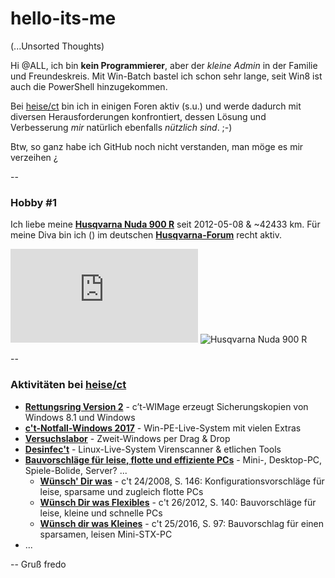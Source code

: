 # hello-its-me
(...Unsorted Thoughts)

Hi @ALL,
ich bin **kein Programmierer**, aber der *kleine Admin* in der Familie und Freundeskreis.
Mit Win-Batch bastel ich schon sehr lange, seit Win8 ist auch die PowerShell hinzugekommen.

Bei [heise/ct](https://www.heise.de/ct/) bin ich in einigen Foren aktiv (s.u.)
und werde dadurch mit diversen Herausforderungen konfrontiert, dessen Lösung und Verbesserung _mir_ natürlich ebenfalls _nützlich sind_. ;-)

Btw, so ganz habe ich GitHub noch nicht verstanden, man möge es mir verzeihen ¿

--

### Hobby #1
Ich liebe meine **[Husqvarna Nuda 900 R](http://www.husqvarna-motorrad.de/index.php?id=726&no_cache=1&modelId=101)** seit 2012-05-08 & ~42433 km. Für meine Diva bin ich () im deutschen **[Husqvarna-Forum](http://www.husqvarna-forum.de/viewforum.php?f=27&sid=b0bacba08a9a396434daa459db5f78b2)** recht aktiv.

![F0117375/fredo](http://www.husqvarna-forum.de/download/file.php?avatar=11158_1458916463.gif "F0117375/fredo@Husqvarna-Forum")
![Husqvarna Nuda 900 R](http://www.husqvarna-motorrad.de/uploads/tx_userzupinhusqvarnamodels/nuda900r_02.jpg "Husqvarna Nuda 900 R")

--

### Aktivitäten bei [heise/ct](https://www.heise.de/ct/)
* **[Rettungsring Version 2](http://heise.de/-3100549)** - c’t-WIMage erzeugt Sicherungskopien von Windows 8.1 und Windows
* **[c't-Notfall-Windows 2017](https://heise.de/-3467556)** - Win-PE-Live-System mit vielen Extras
* **[Versuchslabor](http://heise.de/-3583451)** - Zweit-Windows per Drag & Drop
* **[Desinfec't](http://heise.de/-1213110)** - Linux-Live-System Virenscanner & etlichen Tools
* **[Bauvorschläge für leise, flotte und effiziente PCs](http://heise.de/-1375124)** - Mini-, Desktop-PC, Spiele-Bolide, Server? ...
  * **[Wünsch' Dir was](https://shop.heise.de/katalog/wunsch-dir-was-2)** - c't 24/2008, S. 146: Konfigurationsvorschläge für leise, sparsame und zugleich flotte PCs
  * **[Wünsch Dir was Flexibles](http://heise.de/-2332705)** - c't 26/2012, S. 140: Bauvorschläge für leise, kleine und schnelle PCs
  * **[Wünsch dir was Kleines](http://heise.de/-3492950)** - c't 25/2016, S. 97: Bauvorschlag für einen sparsamen, leisen Mini-STX-PC
* ...

-- 
Gruß
fredo
